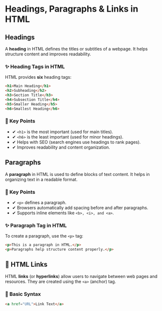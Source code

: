 # Headings, Paragraphs & Links in HTML

## Headings
A **heading** in HTML defines the titles or subtitles of a webpage. It helps structure content and improves readability.  

### ✨ Heading Tags in HTML  
HTML provides **six** heading tags:  

```html
<h1>Main Heading</h1>
<h2>Subheading</h2>
<h3>Section Title</h3>
<h4>Subsection Title</h4>
<h5>Smaller Heading</h5>
<h6>Smallest Heading</h6>
```
### 📌 Key Points

- ✔ `<h1>` is the most important (used for main titles).
- ✔ `<h6>` is the least important (used for minor headings).
- ✔ Helps with SEO (search engines use headings to rank pages).
- ✔ Improves readability and content organization.

## Paragraphs
A **paragraph** in HTML is used to define blocks of text content. It helps in organizing text in a readable format.  

### 📌 Key Points

- ✔ `<p>` defines a paragraph.
- ✔ Browsers automatically add spacing before and after paragraphs.
- ✔ Supports inline elements like `<b>, <i>, and <a>`.

### ✨ Paragraph Tag in HTML  
To create a paragraph, use the `<p>` tag:  
```html
<p>This is a paragraph in HTML.</p>
<p>Paragraphs help structure content properly.</p>
```

## 🔗 HTML Links

HTML **links** (or **hyperlinks**) allow users to navigate between web pages and resources. They are created using the `<a>` (anchor) tag.

### 🔹 Basic Syntax

```html
<a href="URL">Link Text</a>
```